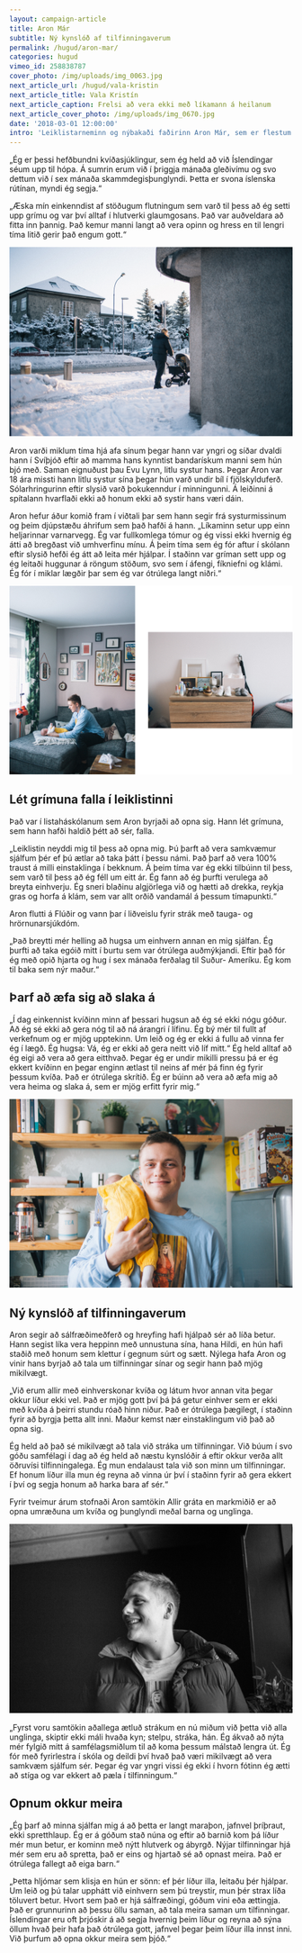 ```yaml
---
layout: campaign-article
title: Aron Már
subtitle: Ný kynslóð af tilfinningaverum
permalink: /hugud/aron-mar/
categories: hugud
vimeo_id: 258838787
cover_photo: /img/uploads/img_0063.jpg
next_article_url: /hugud/vala-kristin
next_article_title: Vala Kristín
next_article_caption: Frelsi að vera ekki með líkamann á heilanum
next_article_cover_photo: /img/uploads/img_0670.jpg
date: '2018-03-01 12:00:00'
intro: 'Leiklistarneminn og nýbakaði faðirinn Aron Már, sem er flestum Íslendingum góðkunnur á samfélagsmiðlum, hefur tekist á við kvíða og þunglyndi síðan hann man eftir sér. Hann deilir sögu sinni af því hvernig hann lét grímuna falla eftir að hann byrjaði í leiklistarnámi og mikilvægi þess að tala um tilfinningar sínar við fólkið í kringum sig.'
--- 
```


„Ég er þessi hefðbundni kvíðasjúklingur, sem ég held að við Íslendingar séum upp til hópa. Á sumrin erum við í þriggja mánaða gleðivímu og svo dettum við í sex mánaða skammdegisþunglyndi. Þetta er svona íslenska rútínan, myndi ég segja.“

„Æska mín einkenndist af stöðugum flutningum sem varð til þess að ég setti upp grímu og var því alltaf í hlutverki glaumgosans. Það var auðveldara að fitta inn þannig. Það kemur manni langt að vera opinn og hress en til lengri tíma litið gerir það engum gott.“

![](/img/uploads/img_0123.jpg)

 Aron varði miklum tíma hjá afa sínum þegar hann var yngri og síðar dvaldi hann í Svíþjóð eftir að mamma hans kynntist bandarískum manni sem hún bjó með. Saman eignuðust þau Evu Lynn, litlu systur hans.  Þegar Aron var 18 ára missti hann litlu  systur sína þegar hún varð undir bíl í fjölskylduferð. Sólarhringurinn eftir slysið varð þokukenndur í minningunni. Á leiðinni á spítalann hvarflaði ekki að honum ekki að systir hans væri dáin.

Aron hefur áður komið fram í viðtali þar sem hann segir frá systurmissinum og þeim djúpstæðu áhrifum sem það hafði á hann. „Líkaminn setur upp einn heljarinnar varnarvegg. Ég var fullkomlega tómur og ég vissi ekki hvernig ég átti að bregðast við umhverfinu mínu. Á þeim tíma sem ég fór aftur í skólann eftir slysið hefði ég átt að leita mér hjálpar. Í staðinn var gríman sett upp og ég leitaði huggunar á röngum stöðum, svo sem í áfengi, fíkniefni og klámi. Ég fór í miklar lægðir þar sem ég var ótrúlega langt niðri.“

![](/img/uploads/aron.jpg)

Lét grímuna falla í leiklistinni
--

 Það var í listaháskólanum sem Aron byrjaði að opna sig. Hann lét grímuna, sem hann hafði haldið þétt að sér, falla.

„Leiklistin neyddi mig til þess að opna mig. Þú þarft að vera samkvæmur sjálfum þér ef þú ætlar að taka þátt í þessu námi. Það þarf að vera 100% traust á milli einstaklinga í bekknum. Á þeim tíma var ég ekki tilbúinn til þess, sem varð til þess að ég féll um eitt ár. Ég fann að ég þurfti verulega að breyta einhverju. Ég sneri blaðinu algjörlega við og hætti að drekka, reykja gras og horfa á klám, sem var allt orðið vandamál á þessum tímapunkti.“

Aron flutti á Flúðir og vann þar í liðveislu fyrir strák með tauga- og hrörnunarsjúkdóm. 

„Það breytti mér helling að hugsa um einhvern annan en mig sjálfan. Ég þurfti að taka egóið mitt í burtu sem var ótrúlega auðmýkjandi. Eftir það fór ég með opið hjarta og hug í sex mánaða ferðalag til Suður- Ameríku. Ég kom til baka sem nýr maður.“

Þarf að æfa sig að slaka á
--

„Í dag einkennist kvíðinn minn af þessari hugsun að ég sé ekki nógu góður. Að ég sé ekki að gera nóg til að ná árangri í lífinu. Ég bý mér til fullt af verkefnum og er mjög upptekinn. Um leið og ég er ekki á fullu að vinna fer ég í lægð. Ég hugsa: Vá, ég er ekki að gera neitt við líf mitt.“ Ég held alltaf að ég eigi að vera að gera eitthvað.  Þegar ég er undir mikilli pressu þá er ég ekkert kvíðinn en þegar enginn ætlast til neins af mér þá finn ég fyrir þessum kvíða. Það er ótrúlega skrítið.  Ég er búinn að vera að æfa mig að vera heima og slaka á, sem er mjög erfitt fyrir mig.“

![](/img/uploads/img_0057.jpg)

Ný kynslóð af tilfinningaverum
--

Aron segir að sálfræðimeðferð og hreyfing hafi hjálpað sér að líða betur. Hann segist líka vera heppinn með unnustuna sína, hana Hildi, en hún hafi staðið með honum sem klettur í gegnum súrt og sætt. Nýlega hafa Aron og vinir hans byrjað að tala um tilfinningar sínar og segir hann það mjög mikilvægt.

„Við erum allir með einhverskonar kvíða og látum hvor annan vita þegar okkur líður ekki vel. Það er mjög gott því þá þá getur einhver sem er ekki með kvíða á þeirri stundu róað hinn niður. Það er ótrúlega þægilegt, í staðinn fyrir að byrgja þetta allt inni. Maður kemst nær einstaklingum við það að opna sig.

 Ég held að það sé mikilvægt að tala við stráka um tilfinningar. Við búum í svo góðu samfélagi í dag að ég held að næstu kynslóðir á eftir okkur verða allt öðruvísi tilfinningalega. Ég mun endalaust tala við son minn um tilfinningar. Ef honum líður illa mun ég reyna að vinna úr því í staðinn fyrir að gera ekkert í því og segja honum að harka bara af sér.“ 

Fyrir tveimur árum stofnaði Aron samtökin Allir gráta en markmiðið er að opna umræðuna um kvíða og þunglyndi meðal barna og unglinga.

![null](/img/uploads/img_0133.jpg)

„Fyrst voru samtökin aðallega ætluð strákum en nú miðum við þetta við alla unglinga, skiptir ekki máli hvaða kyn; stelpu, stráka, hán. Ég ákvað að nýta mér fylgið mitt á samfélagsmiðlum til að koma þessum málstað lengra út. Ég fór með fyrirlestra í skóla og deildi því hvað það væri mikilvægt að vera samkvæm sjálfum sér. Þegar ég var yngri vissi ég ekki í hvorn fótinn ég ætti að stíga og var ekkert að pæla í tilfinningum.“

Opnum okkur meira
--

„Ég þarf að minna sjálfan mig á að þetta er langt maraþon, jafnvel þríþraut, ekki spretthlaup. Ég er á góðum stað núna og eftir að barnið kom þá líður mér mun betur, er kominn með nýtt hlutverk og ábyrgð. Nýjar tilfinningar hjá mér sem eru að spretta, það er eins og hjartað sé að opnast meira. Það er ótrúlega fallegt að eiga barn.“

„Þetta hljómar sem klisja en hún er sönn: ef þér líður illa, leitaðu þér hjálpar. Um leið og þú talar upphátt við einhvern sem þú treystir, mun þér strax líða töluvert betur. Hvort sem það er hjá sálfræðingi, góðum vini eða ættingja. Það er grunnurinn að þessu öllu saman, að tala meira saman um tilfinningar. Íslendingar eru oft þrjóskir á að segja hvernig þeim líður og reyna að sýna öllum hvað þeir hafa það ótrúlega gott, jafnvel þegar þeim líður illa innst inni.  Við þurfum að opna okkur meira sem þjóð.“
